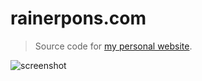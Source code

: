 # rainerpons.com

> Source code for [my personal website](https://rainerpons.com).

![screenshot](https://raw.githubusercontent.com/rainerpons/rainerpons.github.io/master/assets/images/index.png "Screenshot of home page")
